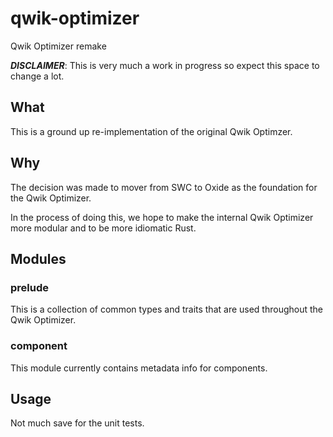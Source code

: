# qwik-optimizer
Qwik Optimizer remake


**_DISCLAIMER_**: This is very much a work in progress so expect this space to change a lot.

## What
This is a ground up re-implementation of the original Qwik Optimzer.

## Why
The decision was made to mover from SWC to Oxide as the foundation for the Qwik Optimizer.  

In the process of doing this, we hope to make the internal Qwik Optimizer more modular and to be more idiomatic Rust.


## Modules

### prelude

This is a collection of common types and traits that are used throughout the Qwik Optimizer.

### component

This module currently contains metadata info for components.

## Usage

Not much save for the unit tests.

